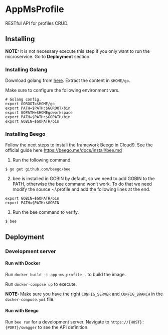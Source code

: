 # AppMsProfile

RESTful API for profiles CRUD.

## Installing

**NOTE:** It is not necessary execute this step if you only want to run the microservice. Go to **Deployment** section.

### Installing Golang

Download golang from [here](https://golang.org/dl/). Extract the content in `$HOME/go`. 

Make sure to configure the following environment vars.

```
# Golang config.
export GOROOT=$HOME/go
export PATH=$PATH:$GOROOT/bin
export GOPATH=$HOMEgoworkspace
export PATH=$PATH:$GOPATH/bin
export GOBIN=$GOPATH/bin
```

### Installing Beego

Follow the next steps to install the framework Beego in Cloud9. See the official
guide here https://beego.me/docs/install/bee.md

1. Run the following command.

```
$ go get github.com/beego/bee
```

2. bee is installed in GOBIN by default, so we need to add GOBIN to the PATH, 
otherwise the bee command won’t work. To do that we need modify the source 
~/.profile and add the following lines at the end.

```
export GOBIN=$GOPATH/bin
export PATH=$PATH:$GOBIN
```

3. Run the bee command to verify.

```
$ bee
```

## Deployment

### Development server

#### Run with Docker

Run `docker build -t app-ms-profile .` to build the image. 

Run `docker-compose up` to execute. 

**NOTE:** Make sure you have the right `CONFIG_SERVER` and `CONFIG_BRANCH` in the `docker-compose.yml` file.

#### Run with Beego

Run `bee run` for a development server. Navigate to `https://{HOST}:{PORT}/swagger` to see the API definition.

